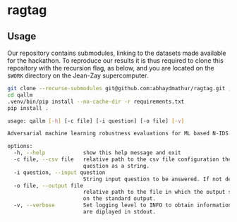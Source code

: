# ragtag

## Usage

Our repository contains submodules, linking to the datasets made available for the hackathon. To reproduce our results
it is thus required to clone this repository with the recursion flag, as below, and you are located on the ```$WORK``` directory on the Jean-Zay supercomputer.

```bash
git clone --recurse-submodules git@github.com:abhaydmathur/ragtag.git ; cd ragtag
cd qallm
.venv/bin/pip install --no-cache-dir -r requirements.txt
pip install .
```

```bash
usage: qallm [-h] [-c file] [-i question] [-o file] [-v]

Adversarial machine learning robustness evaluations for ML based N-IDS.

options:
  -h, --help            show this help message and exit
  -c file, --csv file   relative path to the csv file configuration the questions to be answered. If not defined, it is required to define an input
                        question as a string.
  -i question, --input question
                        String input question to be answered. If not defined, it is required to define an input csv file.
  -o file, --output file
                        relative path to the file in which the output shall be written to. If not defined, the prediction results will be displayed
                        on the standard output.
  -v, --verbose         Set logging level to INFO to obtain information about the internal program execution. Without the verbose flag, only Errors
                        are diplayed in stdout.
```
